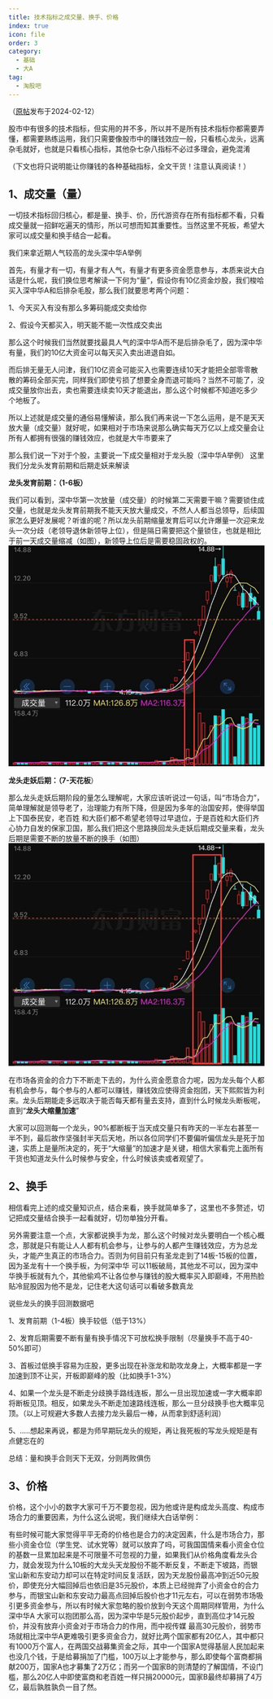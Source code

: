 ```yaml
---
title: 技术指标之成交量、换手、价格
index: true
icon: file
order: 3
category:
  - 基础
  - 大A
tag:
  - 淘股吧
---
```


（[原帖](https://www.taoguba.com.cn/Article/5636977/1)发布于2024-02-12）  

股市中有很多的技术指标，但实用的并不多，所以并不是所有技术指标你都需要弄懂，都需要熟练运用，我们只需要像股市中的赚钱效应一般，只看核心龙头，远离杂毛就好，也就是只看核心指标，其他杂七杂八指标不必过多理会，避免混淆  

（下文也将只说明能让你赚钱的各种基础指标，全文干货！注意认真阅读！）  

## 1、成交量（量）  

一切技术指标回归核心，都是量、换手、价，历代游资存在所有指标都不看，只看成交量就一招鲜吃遍天的情形，所以可想而知其重要性。当然这里不死板，希望大家可以成交量和换手结合一起看。  

我们来拿近期人气较高的龙头深中华A举例  

首先，有量才有一切，有量才有人气，有量才有更多资金愿意参与，本质来说大白话是什么呢，我们换位思考解读一下何为“量”，假设你有10亿资金炒股，我们梭哈买入深中华A和后排杂毛股，那么我们就要思考两个问题：  

1、今天买入有没有那么多筹码能成交卖给你  

2、假设今天都买入，明天能不能一次性成交卖出  

那么这个时候我们当然就要找最具人气的深中华A而不是后排杂毛了，因为深中华有量，我们的10亿大资金可以每天买入卖出进退自如。  

而后排无量无人问津，我们10亿资金可能买入也需要连续10天才能把全部零零散散的筹码全部买完，同样我们即使亏损了想要全身而退可能吗？当然不可能了，没成交量放你出去，卖也需要连续卖10天才能退出，那么这个时候都不知道吃多少个地板了。  

所以上述就是成交量的通俗易懂解读，那么我们再来说一下怎么运用，是不是天天放大量（成交量）就好呢，如果相对于市场来说那么确实每天万亿以上成交量会让所有人都拥有很强的赚钱效应，也就是大牛市要来了  

那么我们说一下对于个股，主要说一下成交量相对于龙头股（深中华A举例）
这里我们分龙头发育前期和后期走妖来解读  

**龙头发育前期：（1-6板）**  

我们可以看到，深中华第一次放量（成交量）的时候第二天需要干嘛？需要锁住成交量，也就是龙头发育前期我不能天天放大量成交，不然人人都当总领导，后续国家怎么更好发展呢？听谁的呢？所以龙头前期缩量发育后可以允许爆量一次迎来龙头一次分歧（老领导退休新领导上位），但是隔日需要把这个量锁住，也就是相比于前一天成交量缩减（如图），新领导上位后是需要稳固政权的。  
![alt text](hwzsfprij6k1.jpg_760w.jpg)  

**龙头走妖后期：（7-天花板**）  

那么龙头走妖后期阶段的量怎么理解呢，大家应该听说过一句话，叫“市场合力”，简单理解就是领导老了，治理能力有所下降，但是因为多年的治国安邦，使得举国上下国泰民安，老百姓 和大臣们都不希望老领导过早退位，于是百姓和大臣们齐心协力自发的保家卫国，那么我们把这个思路换回龙头走妖后期成交量来看，龙头后期是需要不断的放量不断的换手（如图）  
![alt text](vc1pfwn1k133.jpg_760w.jpg)  

在市场各资金的合力下不断走下去的，为什么资金愿意合力呢，因为龙头每个人都有机会参与，每个参与的人都可以赚钱，赚钱效应使得资金抱团，天下熙熙皆为利来。龙头后期能走多远取决于能否每天都有量去支持，直到什么时候龙头断板呢，直到“**龙头大缩量加速**”  

大家可以回测每一个龙头，90%都断板于当天成交量只有昨天的一半左右甚至一半不到，最后故作坚强封半天后天地，所以各位同学们不要偏听偏信龙头是死于加速，实质上是量所决定的，死于“大缩量”的加速才是关键，相信大家看完上面所有干货也知道龙头什么时候参与安全，什么时候该卖或者观望了。  

## 2、换手  

相信看完上述的成交量知识点，结合来看，换手就简单多了，这里也不多赘述，切记把成交量结合换手一起看就好，切勿单独分开看。  

另外需要注意一个点，大家都说换手为龙，那么这个时候对龙头要明白一个核心概念，那就是只有能让人人都有机会参与，让参与的人都产生赚钱效应，方为总龙头，才能产生真正的市场合力。否则为何目前只有圣龙走到了14板-15板的位置，因为圣龙有十一个换手板，为何深中华 可以11板破局，其他龙不可以，因为深中华换手板就有九个，其他偷鸡不让各位参与赚钱的股大概率买入即巅峰，不用热脸贴冷屁股因为他不是龙，记住老大这句话可以看破多数真龙  

说些龙头的换手回测数据吧  

1、发育前期（1-4板）换手较低（低于13%）  

2、发育后期需要不断有量有换手情况下可放松换手限制（尽量换手不高于40-50%即可）  

3、首板过低换手容易为庄股，更多出现在补涨龙和助攻龙身上，大概率都是一字加速到顶不让买，开板即巅峰的股（比如换手1-3%）  

4、如果一个龙头是不断走分歧换手路线连板，那么一旦出现加速或一字大概率即将断板见顶。相反，如果龙头不断走加速路线连板，那么一旦分歧换手也大概率见顶。（以上可规避大多数人去接力龙头最后一棒，从而拿到舒适利润）  

5、…..想起来再说，都是为师早期玩龙头的规矩，再让我死板的写龙头规矩是有点健忘在的  

总结：量和换手合则天下无双，分则两败俱伤  

## 3、价格  

价格，这个小小的数字大家可千万不要忽视，因为他或许是构成龙头高度、构成市场合力的重要因素，为什么这么说呢，我们继续大白话举例：  

有些时候可能大家觉得平平无奇的价格也是合力的决定因素，什么是市场合力，那些小资金仓位（学生党、试水党等）就可以放弃了吗，可我国国情来看小资金仓位的基数一旦累加起来是不可限量不可忽视的力量，如果我们从价格角度看龙头合力，就会发现为什么10板的大龙头天龙股份不能不断反复，不断走下坡路，而银宝山新和东安动力却可以在特定时间反复活跃，因为天龙股份最高冲到近50元股价，即使充分大幅回掉后也依旧是35元股价，本质上已经抛弃了小资金仓的合力参与，而银宝山新和东安动力最高点回掉后股价也才11元左右，可以在弱势市场吸引更多资金参与，所以有时候大家忽略的股价放到今天这个周期同样管用，为什么深中华A 大家可以抱团那么高，因为深中华是5元股价起步，直到高位才14元股价，并没有放弃小资金对于市场合力的作用，而中视传媒 最高30元股价，弱势市场就相比深中华A更难吸引更多资金合力，就好比两个国家都有20亿人，其中都只有1000万个富人，在两国交战募集资金之际，其中一个国家A觉得基层人民加起来也没几个钱，于是给募捐加了门槛，100万以上才能参与，那么即使每个富商都捐献200万，国家A也才募集了2万亿；而另一个国家B的则清楚的了解国情，不设门槛，那么20亿人中即使富商和老百姓一样只捐20000元，国家B最终却募捐了4万亿，最后孰胜孰负一目了然。  
